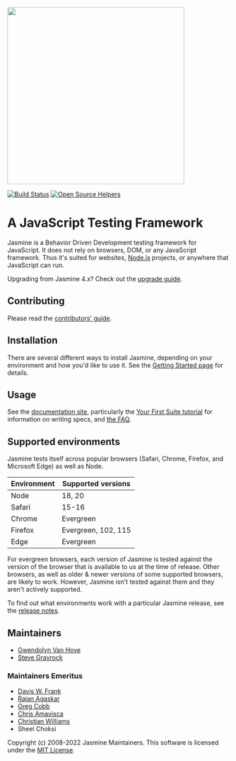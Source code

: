 <a name="README">[<img src="https://rawgithub.com/jasmine/jasmine/main/images/jasmine-horizontal.svg" width="400px" />](http://jasmine.github.io)</a>

[![Build Status](https://circleci.com/gh/jasmine/jasmine.svg?style=shield)](https://circleci.com/gh/jasmine/jasmine)
[![Open Source Helpers](https://www.codetriage.com/jasmine/jasmine/badges/users.svg)](https://www.codetriage.com/jasmine/jasmine)

# A JavaScript Testing Framework

Jasmine is a Behavior Driven Development testing framework for JavaScript. It does not rely on browsers, DOM, or any JavaScript framework. Thus it's suited for websites, [Node.js](http://nodejs.org) projects, or anywhere that JavaScript can run.

Upgrading from Jasmine 4.x? Check out the [upgrade guide](https://jasmine.github.io/tutorials/upgrading_to_Jasmine_5.0).

## Contributing

Please read the [contributors' guide](https://github.com/jasmine/jasmine/blob/main/.github/CONTRIBUTING.md).

## Installation

There are several different ways to install Jasmine, depending on your 
environment and how you'd like to use it. See the [Getting Started page](https://jasmine.github.io/pages/getting_started.html)
for details.

## Usage

See the [documentation site](https://jasmine.github.io/pages/docs_home.html),
particularly the [Your First Suite tutorial](https://jasmine.github.io/tutorials/your_first_suite)
for information on writing specs, and [the FAQ](https://jasmine.github.io/pages/faq.html).

## Supported environments

Jasmine tests itself across popular browsers (Safari, Chrome, Firefox, and
Microsoft Edge) as well as Node.

| Environment       | Supported versions  |
|-------------------|---------------------|
| Node              | 18, 20              |
| Safari            | 15-16               |
| Chrome            | Evergreen           |
| Firefox           | Evergreen, 102, 115 |
| Edge              | Evergreen           |

For evergreen browsers, each version of Jasmine is tested against the version of the browser that is available to us
at the time of release. Other browsers, as well as older & newer versions of some supported browsers, are likely to work.
However, Jasmine isn't tested against them and they aren't actively supported. 

To find out what environments work with a particular Jasmine release, see the [release notes](https://github.com/jasmine/jasmine/tree/main/release_notes).

## Maintainers

* [Gwendolyn Van Hove](mailto:gwen@slackersoft.net)
* [Steve Gravrock](mailto:sdg@panix.com)

### Maintainers Emeritus

* [Davis W. Frank](mailto:dwfrank@pivotal.io)
* [Rajan Agaskar](mailto:rajan@pivotal.io)
* [Greg Cobb](mailto:gcobb@pivotal.io)
* [Chris Amavisca](mailto:camavisca@pivotal.io)
* [Christian Williams](mailto:antixian666@gmail.com)
* Sheel Choksi

Copyright (c) 2008-2022 Jasmine Maintainers. This software is licensed under the [MIT License](https://github.com/jasmine/jasmine/blob/main/LICENSE).